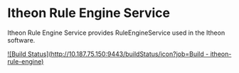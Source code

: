 Itheon Rule Engine Service
=============

Itheon Rule Engine Service provides RuleEngineService used in the Itheon software.

[![Build Status](http://10.187.75.150:9443/buildStatus/icon?job=Build - itheon-rule-engine)](http://10.187.75.150:9443/view/unit-test/job/Build%20-%20itheon-rule-engine/)